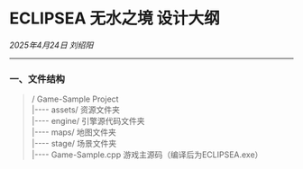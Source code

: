 # ECLIPSEA 无水之境 设计大纲

*2025年4月24日 刘绍阳*

----

### 一、文件结构

>/ Game-Sample Project <br>
|---- assets/ 资源文件夹 <br>
|---- engine/ 引擎源代码文件夹 <br>
|---- maps/ 地图文件夹 <br>
|---- stage/ 场景文件夹 <br>
|---- Game-Sample.cpp 游戏主源码（编译后为ECLIPSEA.exe）

